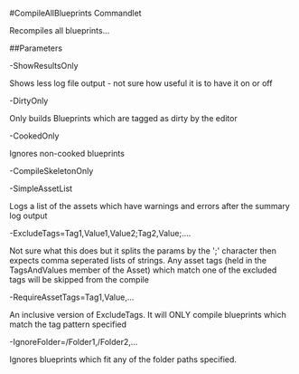 #CompileAllBlueprints Commandlet

Recompiles all blueprints...

##Parameters

-ShowResultsOnly

Shows less log file output - not sure how useful it is to have it on or off

-DirtyOnly

Only builds Blueprints which are tagged as dirty by the editor

-CookedOnly

Ignores non-cooked blueprints

-CompileSkeletonOnly

-SimpleAssetList

Logs a list of the assets which have warnings and errors after the summary log output

-ExcludeTags=Tag1,Value1,Value2;Tag2,Value;....

Not sure what this does but it splits the params by the ';' character then expects comma seperated lists of strings.
Any asset tags (held in the TagsAndValues member of the Asset) which match one of the excluded tags will be skipped from the compile

-RequireAssetTags=Tag1,Value,...

An inclusive version of ExcludeTags. It will ONLY compile blueprints which match the tag pattern specified

-IgnoreFolder=/Folder1,/Folder2,...

Ignores blueprints which fit any of the folder paths specified.
